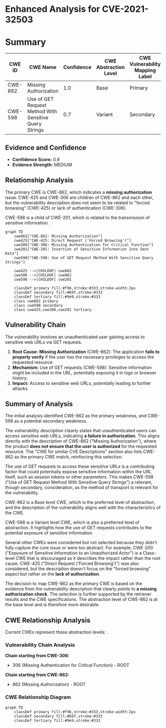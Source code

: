 # Enhanced Analysis for CVE-2021-32503

# Summary
| CWE ID | CWE Name | Confidence | CWE Abstraction Level | CWE Vulnerability Mapping Label | CWE-Vulnerability Mapping Notes |
|---|---|---|---|---|---|
| CWE-862 | Missing Authorization | 1.0 | Base | Primary | Allowed |
| CWE-598 | Use of GET Request Method With Sensitive Query Strings | 0.7 | Variant | Secondary | Allowed |

## Evidence and Confidence

*   **Confidence Score:** 0.9
*   **Evidence Strength:** MEDIUM

## Relationship Analysis
The primary CWE is CWE-862, which indicates a **missing authorization** issue. CWE-425 and CWE-306 are children of CWE-862 and each other, but the vulnerability description does not seem to be related to "forced browsing" (CWE-425) or lack of authentication (CWE-306).

CWE-598 is a child of CWE-201, which is related to the transmission of sensitive information.

```mermaid
graph TD
    cwe862["CWE-862: Missing Authorization"]
    cwe425["CWE-425: Direct Request ('Forced Browsing')"]
    cwe306["CWE-306: Missing Authentication for Critical Function"]
    cwe201["CWE-201: Insertion of Sensitive Information Into Sent Data"]
    cwe598["CWE-598: Use of GET Request Method With Sensitive Query Strings"]

    cwe425 -->|CHILDOF| cwe862
    cwe306 -->|CHILDOF| cwe862
    cwe598 -->|CHILDOF| cwe201
    
    classDef primary fill:#f96,stroke:#333,stroke-width:2px
    classDef secondary fill:#69f,stroke:#333
    classDef tertiary fill:#9e9,stroke:#333
    class cwe862 primary
    class cwe598 secondary
    class cwe425,cwe306,cwe201 tertiary
```

## Vulnerability Chain
The vulnerability involves an unauthenticated user gaining access to sensitive web URLs via GET requests.

1.  **Root Cause:** **Missing Authorization** (CWE-862): The application **fails to properly verify** if the user has the necessary privileges to access the requested resource.
2.  **Mechanism:** Use of GET requests (CWE-598): Sensitive information might be included in the URL, potentially exposing it in logs or browser history.
3.  **Impact:** Access to sensitive web URLs, potentially leading to further attacks.

## Summary of Analysis
The initial analysis identified CWE-862 as the primary weakness, and CWE-598 as a potential secondary weakness.

The vulnerability description clearly states that unauthenticated users can access sensitive web URLs, indicating **a failure in authorization**. This aligns directly with the description of CWE-862 ("Missing Authorization"), where the product **does not ensure that the user is authorized** for the requested resource. The "CWE for similar CVE Descriptions" section also lists CWE-862 as the primary CWE match, reinforcing this selection.

The use of GET requests to access these sensitive URLs is a contributing factor that could potentially expose sensitive information within the URL itself, such as session tokens or other parameters. This makes CWE-598 ("Use of GET Request Method With Sensitive Query Strings") a relevant, though secondary, consideration, as the method of transport is relevant for the vulnerability.

CWE-862 is a Base level CWE, which is the preferred level of abstraction, and the description of the vulnerability aligns well with the characteristics of the CWE.

CWE-598 is a Variant level CWE, which is also a preferred level of abstraction. It highlights how the use of GET requests contributes to the potential exposure of sensitive information.

Several other CWEs were considered but not selected because they didn't fully capture the core issue or were too abstract. For example, CWE-200 ("Exposure of Sensitive Information to an Unauthorized Actor") is a Class-level CWE that is discouraged as it describes the impact rather than the root cause. CWE-425 ("Direct Request ('Forced Browsing')") was also considered, but the description doesn't focus on the "forced browsing" aspect but rather on the **lack of authorization**.

The decision to map CWE-862 as the primary CWE is based on the evidence from the vulnerability description that clearly points to **a missing authorization check**. The selection is further supported by the retriever results and the CWE specifications. The abstraction level of CWE-862 is at the base level and is therefore more desirable.


## CWE Relationship Analysis

Current CWEs represent these abstraction levels: .


### Vulnerability Chain Analysis

**Chain starting from CWE-306:**
- 306 (Missing Authentication for Critical Function) - ROOT


**Chain starting from CWE-862:**
- 862 (Missing Authorization) - ROOT



### CWE Relationship Diagram

```mermaid
graph TD
    classDef primary fill:#f96,stroke:#333,stroke-width:2px
    classDef secondary fill:#69f,stroke:#333
    classDef tertiary fill:#9e9,stroke:#333
```